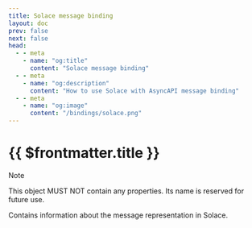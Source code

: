 ```yaml
---
title: Solace message binding
layout: doc
prev: false
next: false
head:
  - - meta
    - name: "og:title"
      content: "Solace message binding"
  - - meta
    - name: "og:description"
      content: "How to use Solace with AsyncAPI message binding"
  - - meta
    - name: "og:image"
      content: "/bindings/solace.png"
---
```


# {{ $frontmatter.title }}

> [!NOTE]
> This object MUST NOT contain any properties. Its name is reserved for future use.

Contains information about the message representation in Solace.